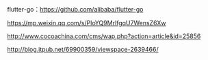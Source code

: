 flutter-go：https://github.com/alibaba/flutter-go

https://mp.weixin.qq.com/s/PloYQ9MrIfgqU7WensZ6Xw

http://www.cocoachina.com/cms/wap.php?action=article&id=25856

http://blog.itpub.net/69900359/viewspace-2639466/

